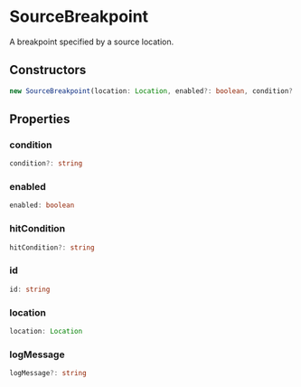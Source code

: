 # SourceBreakpoint

A breakpoint specified by a source location.

## Constructors

```typescript
new SourceBreakpoint(location: Location, enabled?: boolean, condition?: string, hitCondition?: string, logMessage?: string): SourceBreakpoint
```

## Properties

### condition

```typescript
condition?: string
```

### enabled

```typescript
enabled: boolean
```

### hitCondition

```typescript
hitCondition?: string
```

### id

```typescript
id: string
```

### location

```typescript
location: Location
```

### logMessage

```typescript
logMessage?: string
```

[Locaation]: Location.md
